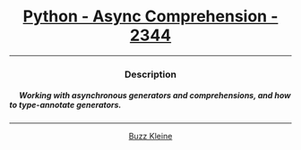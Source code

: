 # [<center>Python - Async Comprehension - 2344</center>](https://intranet.hbtn.io/projects/2344)
 ---
 ### <center>Description</center> 
 ##### &emsp; Working with asynchronous generators and comprehensions, and how to type-annotate generators.
 ---
 [<center>Buzz Kleine</center>](https://github.com/conkobar)

